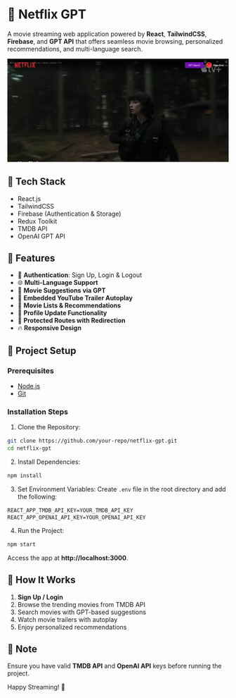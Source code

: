 # 🎥 Netflix GPT

A movie streaming web application powered by **React**, **TailwindCSS**, **Firebase**, and **GPT API** that offers seamless movie browsing, personalized recommendations, and multi-language search.

<div align="center">
  <img src="./public/movie-mind.png" alt="Food Delivery App Background" width="800" />
</div>

## 🚀 Tech Stack

- React.js
- TailwindCSS
- Firebase (Authentication & Storage)
- Redux Toolkit
- TMDB API
- OpenAI GPT API

## 🔑 Features

- 🔐 **Authentication**: Sign Up, Login & Logout
- 🌐 **Multi-Language Support**
- 🎯 **Movie Suggestions via GPT**
- 🎥 **Embedded YouTube Trailer Autoplay**
- 📄 **Movie Lists & Recommendations**
- 🎯 **Profile Update Functionality**
- 🔄 **Protected Routes with Redirection**
- 🔥 **Responsive Design**

## 📌 Project Setup

### Prerequisites

- [Node.js](https://nodejs.org/)
- [Git](https://git-scm.com/)

### Installation Steps

1. Clone the Repository:

```bash
git clone https://github.com/your-repo/netflix-gpt.git
cd netflix-gpt
```

2. Install Dependencies:

```bash
npm install
```

3. Set Environment Variables:
   Create `.env` file in the root directory and add the following:

```env
REACT_APP_TMDB_API_KEY=YOUR_TMDB_API_KEY
REACT_APP_OPENAI_API_KEY=YOUR_OPENAI_API_KEY
```

4. Run the Project:

```bash
npm start
```

Access the app at **http://localhost:3000**.

## 🎯 How It Works

1. **Sign Up / Login**
2. Browse the trending movies from TMDB API
3. Search movies with GPT-based suggestions
4. Watch movie trailers with autoplay
5. Enjoy personalized recommendations

## 📌 Note

Ensure you have valid **TMDB API** and **OpenAI API** keys before running the project.

Happy Streaming! 🍿
